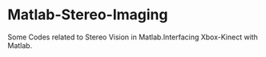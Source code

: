 # Matlab-Stereo-Imaging
Some Codes related to Stereo Vision in Matlab.Interfacing Xbox-Kinect with Matlab.
